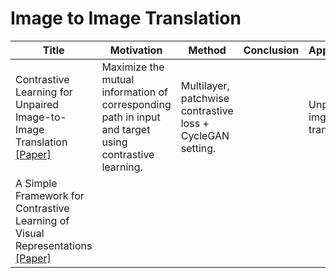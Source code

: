 # Image to Image Translation

| Title | Motivation | Method | Conclusion | Application | Year | Limitation |
| - | - | - | - | - | - | - |
| Contrastive Learning for Unpaired Image-to-Image Translation [[Paper]](https://arxiv.org/pdf/2007.15651.pdf) | Maximize the mutual information of corresponding path in input and target using contrastive learning. | Multilayer, patchwise contrastive loss + CycleGAN setting. | | Unpaired img2img translation | 2020
| A Simple Framework for Contrastive Learning of Visual Representations [[Paper]](https://arxiv.org/pdf/2002.05709.pdf) |
